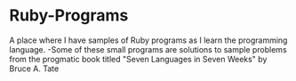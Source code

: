 Ruby-Programs
=============

A place where I have samples of Ruby programs as I learn the programming language.
	-Some of these small programs are solutions to sample problems
	 from the progmatic book titled "Seven Languages in Seven Weeks"
	 by Bruce A. Tate

